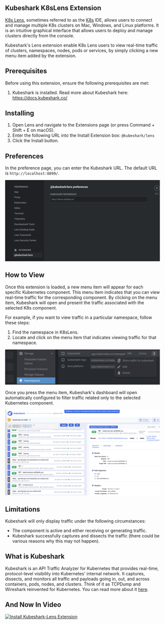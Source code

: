 ## Kubeshark K8sLens Extension
[K8s Lens](https://k8slens.dev/), sometimes referred to as the [K8s](https://kubernetes.io/) IDE, allows users to connect and manage multiple K8s clusters on Mac, Windows, and Linux platforms. It is an intuitive graphical interface that allows users to deploy and manage clusters directly from the console.

Kubeshark's Lens extension enable K8s Lens users to view real-time traffic of clusters, namespaces, nodes, pods or services, by simply clicking a new menu item added by the extension.

## Prerequisites

Before using this extension, ensure the following prerequisites are met:

1. Kubeshark is installed. Read more about Kubeshark here: https://docs.kubeshark.co/

## Installing

1. Open Lens and navigate to the Extensions page (or press Command + Shift + E on macOS).
2. Enter the following URL into the Install Extension box: `@kubeshark/lens`
3. Click the Install button.

## Preferences

In the preference page, you can enter the Kubeshark URL. The default URL is `http://localhost:8899/`.

![Enter Kubeshark URL](/assets/preferences.png)

## How to View

Once this extension is loaded, a new menu item will appear for each specific Kubernetes component. This menu item indicates that you can view real-time traffic for the corresponding component. By clicking on the menu item, Kubeshark will open and present the traffic associated with the selected K8s component.

For example, if you want to view traffic in a particular namespace, follow these steps:

1. Find the namespace in K8sLens.
2. Locate and click on the menu item that indicates viewing traffic for that namespace.

![Right click to view traffic](/assets/menu-item.png)

Once you press the menu item, Kubeshark's dashboard will open automatically configured to filter traffic related only to the selected Kubernetes component. 

![View real-time traffic](/assets/kubeshark.png)

## Limitations

Kubeshark will only display traffic under the following circumstances:
- The component is active and either receiving or generating traffic.
- Kubeshark successfully captures and dissects the traffic (there could be various reasons why this may not happen).

## What is Kubeshark

Kubeshark is an API Traffic Analyzer for Kubernetes that provides real-time, protocol-level visibility into Kubernetes' internal network. It captures, dissects, and monitors all traffic and payloads going in, out, and across containers, pods, nodes, and clusters. Think of it as TCPDump and Wireshark reinvented for Kubernetes. You can read more about it [here](https://kubeshark.co/).

## And Now In Video

[![Install Kubeshark-Lens Extension](https://img.youtube.com/vi/corWPtp9hrI/0.jpg)](https://www.youtube.com/watch?v=corWPtp9hrI)

